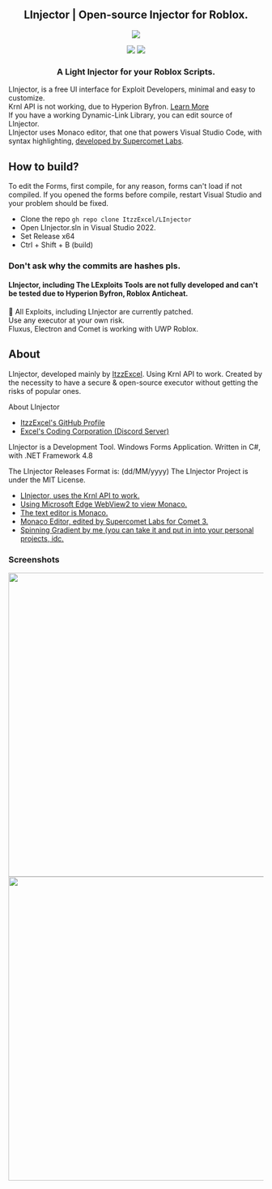 <h2 align="center">LInjector | Open-source Injector for Roblox.</h1>
<p align="center">
  <img src="https://user-images.githubusercontent.com/98148217/236020704-b931f1b0-3c4b-4bd3-95fb-f0c22e40a093.png">
</p>
<p align="center">
<img src="https://dcbadge.vercel.app/api/shield/686765279363334205">
<a href="https://discord.gg/NQY28YSVAb">
<img src="https://dcbadge.vercel.app/api/server/NQY28YSVAb">
</a>
</p>
<h3 align="center">A Light Injector for your Roblox Scripts.</h3>

LInjector, is a free UI interface for Exploit Developers, minimal and easy to customize. <br>
Krnl API is not working, due to Hyperion Byfron. [Learn More](https://docs.google.com/document/d/1FRWTMnPZ-6fuyKjaT_YDU8tT1DrmLSw63YKtc2CfiMI/edit?usp=sharing) <br>
If you have a working Dynamic-Link Library, you can edit source of LInjector. <br>
LInjector uses Monaco editor, that one that powers Visual Studio Code, with syntax highlighting, [developed by Supercomet Labs](https://cometrbx.xyz/).

## How to build?
To edit the Forms, first compile, for any reason, forms can't load if not compiled. If you opened the forms before compile, restart Visual Studio and your problem should be fixed.
- Clone the repo `gh repo clone ItzzExcel/LInjector`
- Open LInjector.sln in Visual Studio 2022.
- Set Release x64
- Ctrl + Shift + B (build)

### Don't ask why the commits are hashes pls.

#### LInjector, including The LExploits Tools are not fully developed and can't be tested due to Hyperion Byfron, Roblox Anticheat.<br>
🔴 All Exploits, including LInjector are currently patched.<br>Use any executor at your own risk.<br>
Fluxus, Electron and Comet is working with UWP Roblox.</h4>

## About
LInjector, developed mainly by [ItzzExcel](https://github.com/ItzzExcel). Using Krnl API to work.
Created by the necessity to have a secure & open-source executor without getting the risks of popular ones.

About LInjector

- [ItzzExcel's GitHub Profile](https://github.com/ItzzExcel/LInjector/)
- [Excel's Coding Corporation (Discord Server)](https://discord.gg/NQY28YSVAb)

LInjector is a Development Tool.
Windows Forms Application.
Written in C#, with .NET Framework 4.8

The LInjector Releases Format is: (dd/MM/yyyy)
The LInjector Project is under the MIT License.

- [LInjector, uses the Krnl API to work.](https://krnl.ca/)
- [Using Microsoft Edge WebView2 to view Monaco.](https://developer.microsoft.com/microsoft-edge/webview2/)
- [The text editor is Monaco.](https://microsoft.github.io/monaco-editor/)
- [Monaco Editor, edited by Supercomet Labs for Comet 3.](https://cometrbx.xyz/)
- [Spinning Gradient by me (you can take it and put in into your personal projects, idc.](https://gist.github.com/ItzzExcel/6bece91fcd3388618dde3de6bcab4a60)

### Screenshots
<img src="https://github.com/ItzzExcel/LInjector/assets/98148217/6578f654-0bce-48df-8185-31bea26dc479" width="600px">
<img src="https://github.com/ItzzExcel/LInjector/assets/98148217/4fc523b1-6fed-49f9-8c3e-56b507c15c45" width="600px">

